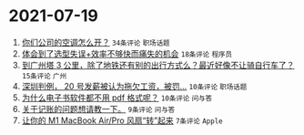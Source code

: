 # 2021-07-19

1. [你们公司的空调怎么开？](https://www.v2ex.com/t/790284) `34条评论` `职场话题`
1. [体会到了选型失误+效率不够快而痛失的机会](https://www.v2ex.com/t/790304) `18条评论` `程序员`
1. [到广州塔 3 公里，除了地铁还有别的出行方式么？最近好像不让骑自行车了？](https://www.v2ex.com/t/790295) `15条评论` `广州`
1. [深圳判例， 20 号发薪被认为拖欠工资，被罚...](https://www.v2ex.com/t/790299) `10条评论` `职场话题`
1. [为什么电子书软件都不用 pdf 格式呢？](https://www.v2ex.com/t/790287) `10条评论` `问与答`
1. [关于记账的问题想请教一下。](https://www.v2ex.com/t/790296) `9条评论` `问与答`
1. [让你的 M1 MacBook Air/Pro 风扇“转”起来](https://www.v2ex.com/t/790303) `7条评论` `Apple`
